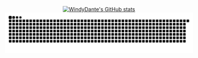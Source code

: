 <div align="center">
  <a href="[https://github.com/anuraghazra/github-readme-stats](https://github-readme-stats.vercel.app/api?username=WindyDante&theme=midnight-purple&show_icons=true)">
    <img src="https://github-readme-stats.vercel.app/api?username=WindyDante&theme=midnight-purple&show_icons=true" alt="WindyDante's GitHub stats">
  </a>
   <br>
  <img src="https://github.com/WindyDante/WindyDante/blob/output/github-contribution-grid-snake.svg" alt="Snake">
</div>
